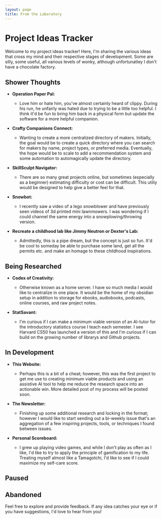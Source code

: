 ```yaml
---
layout: page
title: From the Laboratory
---
```


# Project Ideas Tracker

Welcome to my project ideas tracker! Here, I'm sharing the various ideas that cross my mind and their respective stages of development. Some are silly, some useful, all various levels of wonky, although unfortunatley I don't have a chocolate factory. 

## Shower Thoughts

- **Operation Paper Pal:**
  - Love him or hate him, you've almost certainly heard of clippy. During his run, he unfairly was hated due to trying to be a little too helpful. I think it'd be fun to bring him back in a physical form but update the software for a more helpful companion. 

- **Crafty Companions Connect:**
  - Wanting to create a more centralized directory of makers. Initially, the goal would be to create a quick directory where you can search for makers by name, project types, or preferred media. Eventually, the hope would be to scale to add a recommendation system and some automation to automagically update the directory.

- **SkillSculpt Navigator:**
  - There are so many great projects online, but sometimes (especially as a beginner) estimating difficulty or cost can be difficult. This utiliy would be designed to help give a better feel for that.

- **Snowbot:**
  - I recently saw a video of a lego snowblower and have previously seen videos of 3d printed mini lawnmowers. I was wondering if I could channel the same energy into a snowplowing/throwing version. 

- **Recreate a childhood lab like Jimmy Neutron or Dexter's Lab:**
  - Admittedly, this is a pipe dream, but the concept is just so fun. It'd be cool to someday be able to purchase some land, get all the permits etc. and make an homage to these childhood inspirations.  

## Being Researched

- **Codex of Creativity:**
  - Otherwise known as a home server. I have so much media I would like to centralize in one place. It would be the home of my obsidian setup in addition to storage for ebooks, audiobooks, podcasts, online courses, and raw project notes.

- **StatSavant:**
  - I'm curious if I can make a minimum viable version of an AI-tutor for the introductory statistics course I teach each semester. I see Harvard CS50 has launched a version of this and I'm curious if I can build on the growing number of librarys and Github projects.

## In Development

- **This Website:**
  - Perhaps this is a bit of a cheat; however, this was the first project to get me use to creating minimum viable products and using an assistive AI tool to help me reduce the research space into an actionable win. More detailed post of my process will be posted soon.

- **The Newsletter:**
  - Finishing up some additional research and locking in the format; however I would like to start sending out a bi-weekly issue that's an aggregation of a few inspiring projects, tools, or techniques I found between issues. 

- **Personal Scoreboard:**
  - I grew up playing video games, and while I don't play as often as I like, I'd like to try to apply the principle of gamification to my life. Treating myself almost like a Tamagotchi, I'd like to see if I could maximize my self-care score. 

## Paused

## Abandoned

Feel free to explore and provide feedback. If any idea catches your eye or if you have suggestions, I'd love to hear from you!
